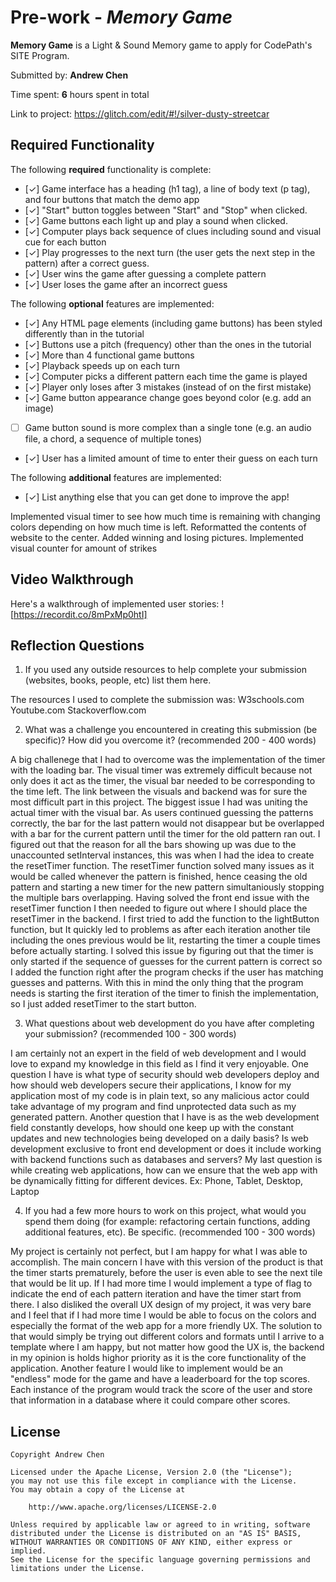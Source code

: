 # Pre-work - *Memory Game*

**Memory Game** is a Light & Sound Memory game to apply for CodePath's SITE Program. 

Submitted by: **Andrew Chen**

Time spent: **6** hours spent in total

Link to project: https://glitch.com/edit/#!/silver-dusty-streetcar

## Required Functionality

The following **required** functionality is complete:

* [✓] Game interface has a heading (h1 tag), a line of body text (p tag), and four buttons that match the demo app
* [✓] "Start" button toggles between "Start" and "Stop" when clicked. 
* [✓] Game buttons each light up and play a sound when clicked. 
* [✓] Computer plays back sequence of clues including sound and visual cue for each button
* [✓] Play progresses to the next turn (the user gets the next step in the pattern) after a correct guess. 
* [✓] User wins the game after guessing a complete pattern
* [✓] User loses the game after an incorrect guess

The following **optional** features are implemented:

* [✓] Any HTML page elements (including game buttons) has been styled differently than in the tutorial
* [✓] Buttons use a pitch (frequency) other than the ones in the tutorial
* [✓] More than 4 functional game buttons
* [✓] Playback speeds up on each turn
* [✓] Computer picks a different pattern each time the game is played
* [✓] Player only loses after 3 mistakes (instead of on the first mistake)
* [✓] Game button appearance change goes beyond color (e.g. add an image)
* [ ] Game button sound is more complex than a single tone (e.g. an audio file, a chord, a sequence of multiple tones)
* [✓] User has a limited amount of time to enter their guess on each turn

The following **additional** features are implemented:

- [✓] List anything else that you can get done to improve the app!

Implemented visual timer to see how much time is remaining with changing colors depending on how much time is left. Reformatted the contents of website to the center. Added winning and losing pictures. Implemented visual counter for amount of strikes

## Video Walkthrough
Here's a walkthrough of implemented user stories:
![https://recordit.co/8mPxMp0htI]


## Reflection Questions
1. If you used any outside resources to help complete your submission (websites, books, people, etc) list them here. 

The resources I used to complete the submission was:
W3schools.com
Youtube.com
Stackoverflow.com

2. What was a challenge you encountered in creating this submission (be specific)? How did you overcome it? (recommended 200 - 400 words) 

  A big challenege that I had to overcome was the implementation of the timer with the loading bar. The visual timer was extremely difficult because not only does it act as the timer, the visual bar needed to be 
corresponding to the time left. The link between the visuals and backend was for sure the most difficult part in this project. The biggest issue I had was uniting the actual timer with the visual bar. 
As users continued guessing the patterns correctly, the bar for the last pattern would not disappear but be overlapped with a bar for the current pattern until the timer for the old pattern ran out. I figured 
out that the reason for all the bars showing up was due to the unaccounted setInterval instances, this was when I had the idea to create the resetTimer function. The resetTimer function solved many issues as it would be 
called whenever the pattern is finished, hence ceasing the old pattern and starting a new timer for the new pattern simultaniously stopping the multiple bars overlapping. Having solved the front end issue with the resetTimer 
function I then needed to figure out where I should place the resetTimer in the backend. I first tried to add the function to the lightButton function, but It quickly led to problems as after each iteration another tile including 
the ones previous would be lit, restarting the timer a couple times before actually starting. I solved this issue by figuring out that the timer is only started if the sequence of guesses for the current pattern is correct so 
I added the function right after the program checks if the user has matching guesses and patterns. With this in mind the only thing that the program needs is starting the first iteration of the timer to finish the implementation, 
so I just added resetTimer to the start button.


3. What questions about web development do you have after completing your submission? (recommended 100 - 300 words) 

I am certainly not an expert in the field of web development and I would love to expand my knowledge in this field as I find it very enjoyable. One question I have is what type of security should web developers deploy and how 
should web developers secure their applications, I know for my application most of my code is in plain text, so any malicious actor could take advantage of my program and find unprotected data such as my generated pattern. Another 
question that I have is as the web development field constantly develops, how should one keep up with the constant updates and new technologies being developed on a daily basis? Is web development exclusive to front end development
or does it include working with backend functions such as databases and servers? My last question is while creating web applications, how can we ensure that the web app with be dynamically fitting for different devices.
Ex: Phone, Tablet, Desktop, Laptop


4. If you had a few more hours to work on this project, what would you spend them doing (for example: refactoring certain functions, adding additional features, etc). Be specific. (recommended 100 - 300 words) 

My project is certainly not perfect, but I am happy for what I was able to accomplish. The main concern I have with this version of the product is that the timer starts prematurely, before the user is even able to see the next 
tile that would be lit up. If I had more time I would implement a type of flag to indicate the end of each pattern iteration and have the timer start from there. I also disliked the overall UX design of my project, it was very bare
and I feel that if I had more time I would be able to focus on the colors and especially the format of the web app for a more friendly UX. The solution to that would simply be trying out different colors and formats until I 
arrive to a template where I am happy, but not matter how good the UX is, the backend in my opinion is holds highor priority as it is the core functionality of the application. Another feature I would like to implement would be an
"endless" mode for the game and have a leaderboard for the top scores. Each instance of the program would track the score of the user and store that information in a database where it could compare other scores.


## License

    Copyright Andrew Chen

    Licensed under the Apache License, Version 2.0 (the "License");
    you may not use this file except in compliance with the License.
    You may obtain a copy of the License at

        http://www.apache.org/licenses/LICENSE-2.0

    Unless required by applicable law or agreed to in writing, software
    distributed under the License is distributed on an "AS IS" BASIS,
    WITHOUT WARRANTIES OR CONDITIONS OF ANY KIND, either express or implied.
    See the License for the specific language governing permissions and
    limitations under the License.